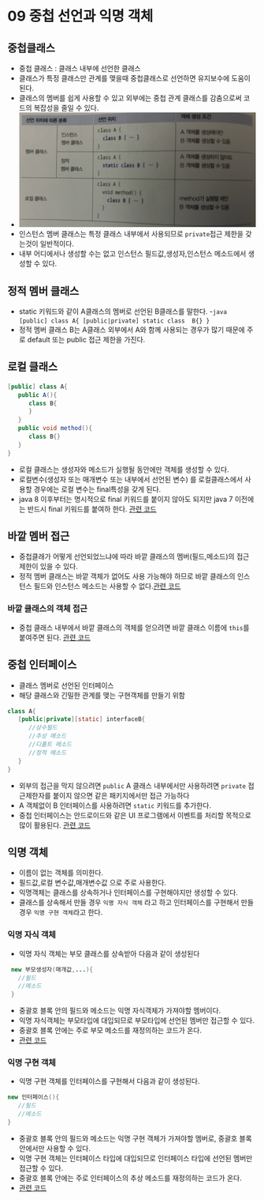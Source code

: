 # 09 중첩 선언과 익명 객체

## 중첩클래스

- 중첩 클래스 : 클래스 내부에 선언한 클래스
- 클래스가 특정 클래스만 관계를 맺을때 중첩클래스로 선언하면 유지보수에 도움이 된다.
- 클래스의 멤버를 쉽게 사용할 수 있고 외부에는 중첩 관계 클래스를 감춤으로써 코드의 복잡성을 줄일 수 있다.
- ![중첩 클래스 종류](/src/ch09/image/Nested_class.jpg)
- 인스턴스 멤버 클래스는 특정 클래스 내부에서 사용되므로 `private`접근 제한을 갖는것이 일반적이다.
- 내부 어디에서나 생성할 수는 없고 인스턴스 필드값,생성자,인스턴스 메소드에서 생성할 수 있다.

## 정적 멤버 클래스

- static 키워드와 같이 A클래스의 멤버로 선언된 B클래스를 말한다. -`java
[public] class A{
   [public|private] static class  B{}
}`
- 정적 멤버 클래스 B는 A클래스 외부에서 A와 함께 사용되는 경우가 많기 때문에 주로 default 또는 public 접근 제한을 가진다.

## 로컬 클래스

```java
[public] class A{
   public A(){
      class B{
      }
   }
   public void method(){
      class B{}
   }
}
```

- 로컬 클래스는 생성자와 메소드가 실행될 동안에만 객체를 생성할 수 있다.
- 로컬변수(생성자 또는 매개변수 또는 내부에서 선언된 변수) 를 로컬클래스에서 사용할 경우에는 로컬 변수는 final특성을 갖게 된다.
- java 8 이후부터는 명시적으로 final 키워드를 붙이지 않아도 되지만 java 7 이전에는 반드시 final 키워드를 붙여하 한다. [관련 코드](/src/ch09/sec04/exam03/A.java)

## 바깥 멤버 접근

- 중첩클래가 어떻게 선언되었느냐에 따라 바깥 클래스의 멤버(필드,메소드)의 접근 제한이 있을 수 있다.
- 정적 멤버 클래스는 바깥 객체가 없어도 사용 가능해야 하므로 바깥 클래스의 인스턴스 필드와 인스턴스 메소드는 사용할 수 없다.[관련 코드](/src/ch09/sec05/exam01/A.java)

### 바깥 클래스의 객체 접근

- 중첩 클래스 내부에서 바깥 클래스의 객체를 얻으려면 바깥 클래스 이름에 `this`를 붙여주면 된다. [관련 코드](/src/ch09/sec05/exam02/A.java)

## 중첩 인터페이스

- 클래스 멤버로 선언된 인터페이스
- 해당 클래스와 긴밀한 관계를 맺는 구현객체를 만들기 위함

```java
class A{
   [public|private][static] interfaceB{
      //상수필드
      //추상 메소드
      //디폴트 메소드
      //정적 메소드
   }
}
```

- 외부의 접근을 막지 않으려면 `public` A 클래스 내부에서만 사용하려면 `private` 접근제한자를 붙이지 않으면 같은 패키지에서만 접근 가능하다
- A 객체없이 B 인터페이스를 사용하려면 `static` 키워드를 추가한다.
- 중첩 인터페이스는 안드로이드와 같은 UI 프로그램에서 이벤트를 처리할 목적으로 많이 활용된다. [관련 코드](/src/ch09/sec06/exam03/ButtonExample.java)

## 익명 객체

- 이름이 없는 객체를 의미한다.
- 필드값,로컬 변수값,매개변수값 으로 주로 사용한다.
- 익명객체는 클래스를 상속하거나 인터페이스를 구현해야지만 생성할 수 있다.
- 클래스를 상속해서 만들 경우 `익명 자식 객체` 라고 하고 인터페이스를 구현해서 만들 경우 `익명 구현 객체`라고 한다.

### 익명 자식 객체

- 익명 자식 객체는 부모 클래스를 상속받아 다음과 같이 생성된다

```java
 new 부모생성자(매개값,...){
   //필드
   //메소드
 }
```

- 중괄호 블록 안의 필드와 메소드는 익명 자식객체가 가져야할 멤버이다.
- 익명 자식객체는 부모타입에 대입되므로 부모타입에 선언된 멤버만 접근할 수 있다.
- 중괄호 블록 안에는 주로 부모 메소드를 재정의하는 코드가 온다.
- [관련 코드](/src/ch09/sec07/exam01/CarExample.java)

### 익명 구현 객체

- 익명 구현 객체를 인터페이스를 구현해서 다음과 같이 생성된다.

```java
new 인터페이스(){
   //필드
   //메소드
}
```

- 중괄호 블록 안의 필드와 메소드는 익명 구현 객체가 가져야할 멤버로, 중괄호 블록 안에서만 사용할 수 있다.
- 익명 구현 객체는 인터페이스 타입에 대입되므로 인터페이스 타입에 선언된 멤버만 접근할 수 있다.
- 중괄호 블록 안에는 주로 인터페이스의 추상 메소드를 재정의하는 코드가 온다.
- [관련 코드](/src/ch09/sec07/exam02/HomeExample.java)
